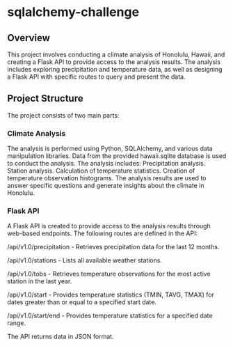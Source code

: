 # sqlalchemy-challenge
## Overview
This project involves conducting a climate analysis of Honolulu, Hawaii, and creating a Flask API to provide access to the analysis results. The analysis includes exploring precipitation and temperature data, as well as designing a Flask API with specific routes to query and present the data.

## Project Structure

The project consists of two main parts:

### Climate Analysis

The analysis is performed using Python, SQLAlchemy, and various data manipulation libraries.
Data from the provided hawaii.sqlite database is used to conduct the analysis.
The analysis includes:
Precipitation analysis.
Station analysis.
Calculation of temperature statistics.
Creation of temperature observation histograms.
The analysis results are used to answer specific questions and generate insights about the climate in Honolulu.

### Flask API
A Flask API is created to provide access to the analysis results through web-based endpoints.
The following routes are defined in the API:

/api/v1.0/precipitation - Retrieves precipitation data for the last 12 months.

/api/v1.0/stations - Lists all available weather stations.

/api/v1.0/tobs - Retrieves temperature observations for the most active station in the last year.

/api/v1.0/start - Provides temperature statistics (TMIN, TAVG, TMAX) for dates greater than or equal to a specified start date.

/api/v1.0/start/end - Provides temperature statistics for a specified date range.

The API returns data in JSON format.
